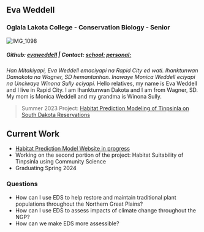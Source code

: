 ## Eva Weddell
### Oglala Lakota College - Conservation Biology - Senior

![IMG_1098](https://user-images.githubusercontent.com/127869863/225917439-27c8abbd-e51c-4826-9f9a-bce48a1c4297.jpg)

##### Github: [evaweddell](https://github.com/evaweddell) | Contact: [school:](eweddell26630@olc.edu) [personal:](ew123123@gmail.com)
*Han Mitakiyapi, Eva Weddell emaciyapi na Rapid City ed wati. Ihanktunwan Damakota na Wagner, SD hemantanhan. Inawaye Monica Weddell eciyapi na Unciwaye Winona Sully eciyapi.* Hello relatives, my name is Eva Weddell and I live in Rapid City. I am Ihanktunwan Dakota and I am from Wagner, SD. My mom is Monica Weddell and my grandma is Winona Sully.

> Summer 2023 Project: [Habitat Prediction Modeling of Tinpsinla on South Dakota Reservations](https://figshare.com/articles/media/Habitat_Prediction_Modeling_of_Tinpsila_on_South_Dakota_Reservations/24143073)

## Current Work
- [Habitat Prediction Model Website in progress](https://evaweddell.github.io/Tinpsinla_Project/theme/index.html) 
- Working on the second portion of the project: Habitat Suitability of Tinpsinla using Community Science
- Graduating Spring 2024

### Questions 
- How can I use EDS to help restore and maintain traditional plant populations throughout the Northern Great Plains?
- How can I use EDS to assess impacts of climate change throughout the NGP?
- How can we make EDS more assessible? 
